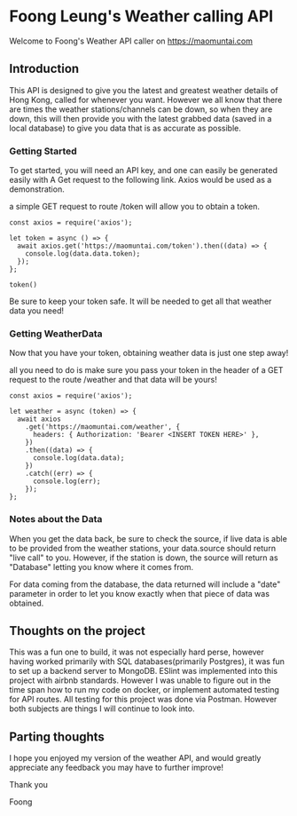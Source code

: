# Foong Leung's Weather calling API

Welcome to Foong's Weather API caller on https://maomuntai.com

## Introduction

This API is designed to give you the latest and greatest weather details of Hong Kong, called for whenever you want. However we all know that there are times the weather stations/channels can be down, so when they are down, this will then provide you with the latest grabbed data (saved in a local database) to give you data that is as accurate as possible.

### Getting Started

To get started, you will need an API key, and one can easily be generated easily with A Get request to the following link. Axios would be used as a demonstration.

a simple GET request to route /token will allow you to obtain a token.

```javacript
const axios = require('axios');

let token = async () => {
  await axios.get('https://maomuntai.com/token').then((data) => {
    console.log(data.data.token);
  });
};

token()

```

Be sure to keep your token safe. It will be needed to get all that weather data you need!

### Getting WeatherData
Now that you have your token, obtaining weather data is just one step away!

all you need to do is make sure you pass your token in the header of a GET request to the route /weather and that data will be yours!

```javacript
const axios = require('axios');

let weather = async (token) => {
  await axios
    .get('https://maomuntai.com/weather', {
      headers: { Authorization: 'Bearer <INSERT TOKEN HERE>' },
    })
    .then((data) => {
      console.log(data.data);
    })
    .catch((err) => {
      console.log(err);
    });
};

```

### Notes about the Data
When you get the data back, be sure to check the source, if live data is able to be provided from the weather stations, your data.source should return "live call" to you. However, if the station is down, the source will return as "Database" letting you know where it comes from. 

For data coming from the database, the data returned will include a "date" parameter in order to let you know exactly when that piece of data was obtained. 

## Thoughts on the project
This was a fun one to build, it was not especially hard perse, however having worked primarily with SQL databases(primarily Postgres), it was fun to set up a backend server to MongoDB. ESlint was implemented into this project with airbnb standards. However I was unable to figure out in the time span how to run my code on docker, or implement automated testing for API routes. All testing for this project was done via Postman. However both subjects are things I will continue to look into.

## Parting thoughts
I hope you enjoyed my version of the weather API, and would greatly appreciate any feedback you may have to further improve!



Thank you


Foong